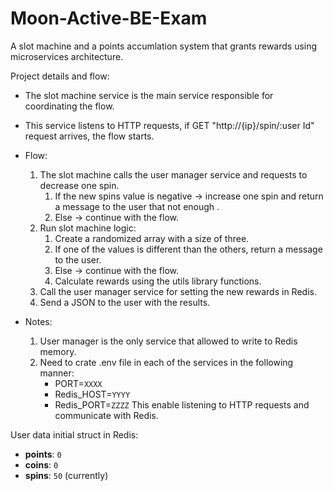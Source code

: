 # Moon-Active-BE-Exam
A slot machine and a points accumlation system that grants rewards using microservices architecture.

Project details and flow:
* The slot machine service is the main service responsible for coordinating the flow.
* This service listens to HTTP requests, if GET "http://{ip}/spin/:user Id" request arrives, the flow starts.
* Flow:
    1. The slot machine calls the user manager service and requests to decrease one spin.
        1. If the new spins value is negative -> increase one spin and return a message to the user that not enough .
        2. Else -> continue with the flow.
    2. Run slot machine logic:
        1. Create a randomized array with a size of three.
        2. If one of the values is different than the others, return a message to the user.
        3. Else -> continue with the flow.
        4. Calculate rewards using the utils library functions.
    3. Call the user manager service for setting the new rewards in Redis.
    4. Send a JSON to the user with the results.

* Notes:
    1. User manager is the only service that allowed to write to Redis memory.
    2. Need to crate .env file in each of the services in the following manner:
        * PORT=`XXXX`
        * Redis_HOST=`YYYY`
        * Redis_PORT=`ZZZZ`
    This enable listening to HTTP requests and communicate with Redis.

User data initial struct in Redis:

- **points**: `0`
- **coins**: `0`
- **spins**: `50` (currently)
